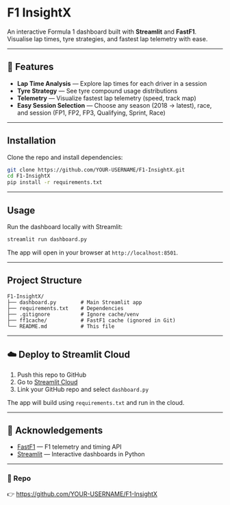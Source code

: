 # F1 InsightX 

An interactive Formula 1 dashboard built with **Streamlit** and **FastF1**. Visualise lap times, tyre strategies, and fastest lap telemetry with ease.

---

## 🚀 Features
- **Lap Time Analysis** — Explore lap times for each driver in a session
- **Tyre Strategy** — See tyre compound usage distributions
- **Telemetry** — Visualize fastest lap telemetry (speed, track map)
- **Easy Session Selection** — Choose any season (2018 → latest), race, and session (FP1, FP2, FP3, Qualifying, Sprint, Race)

---

## Installation
Clone the repo and install dependencies:

```bash
git clone https://github.com/YOUR-USERNAME/F1-InsightX.git
cd F1-InsightX
pip install -r requirements.txt
```

---

## Usage
Run the dashboard locally with Streamlit:

```bash
streamlit run dashboard.py
```

The app will open in your browser at `http://localhost:8501`.

---

## Project Structure
```
F1-InsightX/
├── dashboard.py        # Main Streamlit app
├── requirements.txt    # Dependencies
├── .gitignore          # Ignore cache/venv
├── ff1cache/           # FastF1 cache (ignored in Git)
└── README.md           # This file
```

---

## ☁️ Deploy to Streamlit Cloud
1. Push this repo to GitHub
2. Go to [Streamlit Cloud](https://share.streamlit.io/)
3. Link your GitHub repo and select `dashboard.py`

The app will build using `requirements.txt` and run in the cloud.

---

## 🙌 Acknowledgements
- [FastF1](https://theoehrly.github.io/Fast-F1/) — F1 telemetry and timing API
- [Streamlit](https://streamlit.io/) — Interactive dashboards in Python

---

### 🔗 Repo
👉 https://github.com/YOUR-USERNAME/F1-InsightX
